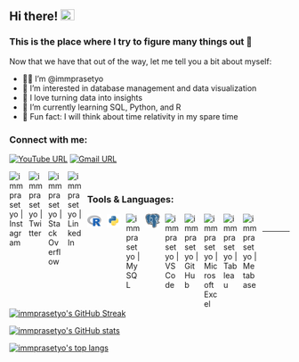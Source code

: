 ## Hi there! <img src="https://c.tenor.com/SNL9_xhZl9oAAAAi/waving-hand-joypixels.gif" width="25" height="20" />

### This is the place where I try to figure many things out :monocle_face:

Now that we have that out of the way, let me tell you a bit about myself:
- :man_technologist: I’m @immprasetyo
- :eyes: I’m interested in database management and data visualization
- :smiling_face_with_three_hearts: I love turning data into insights
- :seedling: I’m currently learning SQL, Python, and R
- :zany_face: Fun fact: I will think about time relativity in my spare time

### Connect with me:
[![YouTube URL](https://img.shields.io/twitter/url?color=%23FF0000&label=youtube&logo=youtube&logoColor=%23FF0000&style=for-the-badge&url=https%3A%2F%2Fyoutube.com%2Fchannel%2FUCvWfjoT6akC8rdUZslq1Onw)](https://youtube.com/channel/UCvWfjoT6akC8rdUZslq1Onw)
[![Gmail URL](https://img.shields.io/twitter/url?color=ea4335&label=gmail&logo=gmail&style=for-the-badge&url=https%3A%2F%2Fmail.google.com%2Fmail%2Fu%2F1%2F%3Fview%3Dcm%26fs%3D1%26to%3Dmmprsty%40gmail.com%26tf%3D1)](https://mail.google.com/mail/u/1/?view=cm&fs=1&to=mmprsty@gmail.com&tf=1)

[<img align="left" alt="immprasetyo | Instagram" width="25px" src="https://cdn.jsdelivr.net/npm/simple-icons@v3/icons/instagram.svg" style="padding-right:10px;" />](https://instagram.com/immprasetyo)
[<img align="left" alt="immprasetyo | Twitter" width="25px" src="https://cdn.jsdelivr.net/npm/simple-icons@v3/icons/twitter.svg" style="padding-right:10px;" />](https://twitter.com/in/imamprasetyo)
[<img align="left" alt="immprasetyo | Stack Overflow" width="25px" src="https://cdn.jsdelivr.net/npm/simple-icons@v3/icons/stackoverflow.svg" style="padding-right:10px;" />](https://stackoverflow.com/users/18983641/immprasetyo)
[<img align="left" alt="immprasetyo | LinkedIn" width="25px" src="https://cdn.jsdelivr.net/npm/simple-icons@v3/icons/linkedin.svg" style="padding-right:10px;" />](https://linkedin.com/in/imamprasetyo)
   <br />

### Tools & Languages:
[<img align="left" alt="immprasetyo | R" width="25px" src="https://raw.githubusercontent.com/github/explore/80688e429a7d4ef2fca1e82350fe8e3517d3494d/topics/r/r.png" style="padding-right:10px;" />](https://r-project.org)
[<img align="left" alt="immprasetyo | Python" width="25px" src="https://raw.githubusercontent.com/github/explore/80688e429a7d4ef2fca1e82350fe8e3517d3494d/topics/python/python.png" style="padding-right:10px;" />](https://python.org)
[<img align="left" alt="immprasetyo | MySQL" width="25px" src="https://www.mysql.com/common/logos/logo-mysql-170x115.png" style="padding-right:10px;" />](https://mysql.com)
[<img align="left" alt="immprasetyo | PostgreSQL" width="25px" src="https://raw.githubusercontent.com/github/explore/80688e429a7d4ef2fca1e82350fe8e3517d3494d/topics/postgresql/postgresql.png" style="padding-right:10px;" />](https://postgresql.org)
[<img align="left" alt="immprasetyo | VS Code" width="25px" src="https://code.visualstudio.com/assets/images/code-stable.png" style="padding-right:10px;" />](https://code.visualstudio.com)
[<img align="left" alt="immprasetyo | GitHub" width="25px" src="https://upload.wikimedia.org/wikipedia/commons/9/95/Font_Awesome_5_brands_github.svg" style="padding-right:10px;" />](https://github.com)
[<img align="left" alt="immprasetyo | Microsoft Excel" width="25px" src="https://upload.wikimedia.org/wikipedia/commons/3/34/Microsoft_Office_Excel_%282019%E2%80%93present%29.svg" style="padding-right:10px;" />](https://microsoft.com/en-us/microsoft-365/excel)
[<img align="left" alt="immprasetyo | Tableau" width="25px" src="https://avatars.githubusercontent.com/u/828667?s=200&v=4" style="padding-right:10px;" />](https://tableau.com)
[<img align="left" alt="immprasetyo | Metabase" width="25px" src="https://symbols.getvecta.com/stencil_88/65_metabase-icon.26a19ed6d9.svg" style="padding-right:10px;" />](https://metabase.com)
   <br />

---

[![immprasetyo's GitHub Streak](http://github-readme-streak-stats.herokuapp.com?user=immprasetyo&hide_border=true&currStreakLabel=FBB741&currStreakNum=FBB741&stroke=FBB741)](https://github.com/immprasetyo)
   <br />

[![immprasetyo's GitHub stats](https://github-readme-stats.vercel.app/api?username=immprasetyo&show_icons=true&hide_border=true&theme=dracula)](https://github.com/immprasetyo)
   <br />

[![immprasetyo's top langs](https://github-readme-stats.vercel.app/api/top-langs/?username=immprasetyo&layout=compact)](https://github.com/immprasetyo)


<!---
immprasetyo/immprasetyo is a ✨ special ✨ repository because its `README.md` (this file) appears on your GitHub profile.
You can click the Preview link to take a look at your changes.
--->
